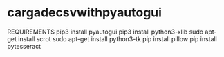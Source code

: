 # cargadecsvwithpyautogui
REQUIREMENTS
pip3 install pyautogui
pip3 install python3-xlib
sudo apt-get install scrot
sudo apt-get install python3-tk
pip install pillow
pip install pytesseract
